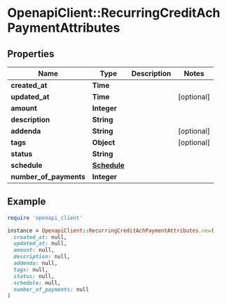 # OpenapiClient::RecurringCreditAchPaymentAttributes

## Properties

| Name | Type | Description | Notes |
| ---- | ---- | ----------- | ----- |
| **created_at** | **Time** |  |  |
| **updated_at** | **Time** |  | [optional] |
| **amount** | **Integer** |  |  |
| **description** | **String** |  |  |
| **addenda** | **String** |  | [optional] |
| **tags** | **Object** |  | [optional] |
| **status** | **String** |  |  |
| **schedule** | [**Schedule**](Schedule.md) |  |  |
| **number_of_payments** | **Integer** |  |  |

## Example

```ruby
require 'openapi_client'

instance = OpenapiClient::RecurringCreditAchPaymentAttributes.new(
  created_at: null,
  updated_at: null,
  amount: null,
  description: null,
  addenda: null,
  tags: null,
  status: null,
  schedule: null,
  number_of_payments: null
)
```

